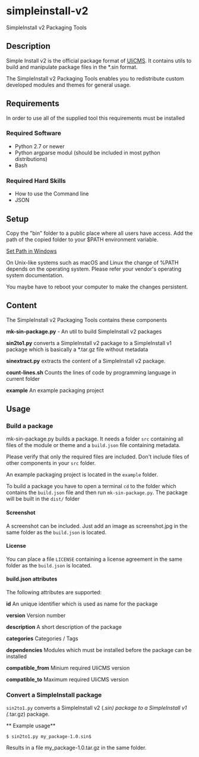 # simpleinstall-v2

SimpleInstall v2 Packaging Tools

## Description

Simple Install v2 is the official package format of [UliCMS](https://en.ulicms.de).
It contains utils to build and manipulate package files in the *.sin format.

The SimpleInstall v2 Packaging Tools enables you to redistribute custom developed modules and themes for general usage.

## Requirements
 
In order to use all of the supplied tool this requirements must be installed

### Required Software

* Python 2.7 or newer
* Python argparse modul (should be included in most  python distributions)
* Bash

### Required Hard Skills
* How to use the Command line
* JSON 

## Setup
Copy the "bin" folder to a public place where all users have access.
Add the path of the copied folder to your $PATH environment variable.

[Set Path in Windows](https://www.computerhope.com/issues/ch000549.htm)

On Unix-like systems such as macOS and Linux the change of %PATH depends on the operating system. Please refer your vendor's operating system documentation.

You maybe have to reboot your computer to make the changes persistent.

## Content

The SimpleInstall v2 Packaging Tools contains these components

**mk-sin-package.py** - An util to build SimpleInstall v2 packages

**sin2to1.py** converts a SimpleInstall v2 package to a SimpleInstall v1 package which is basically a *.tar.gz file without metadata

**sinextract.py** extracts the content of a SimpleInstall v2 package.

**count-lines.sh**
Counts the lines of code by programming language in current folder

**example** An example packaging project

## Usage

### Build a package

mk-sin-package.py builds a package.
It needs a folder `src` containing all files of the module or theme and a `build.json` file containing metadata.

Please verify that only the required files are included.
Don't include files of other components in your `src` folder.

An example packaging project is located in the `example` folder.

To build a package you have to open a terminal `cd` to the folder which contains the `build.json` file and then run `mk-sin-package.py`.
The package will be built in the `dist/` folder

#### Screenshot

A screenshot can be included.
Just add an image as screenshot.jpg in the same folder as the `build.json` is located.

#### License

You can place a file `LICENSE` containing a license agreement in the same folder as the `build.json` is located.

#### build.json attributes

The following attributes are supported:

**id** An unique identifier which is used as name for the package

**version** Version number

**description** A short description of the package

**categories** Categories / Tags

**dependencies** Modules which must be installed before the package can be installed

**compatible_from** Minium required UliCMS version

**compatible_to** Maximum required UliCMS version

### Convert a SimpleInstall package

`sin2to1.py` converts a SimpleInstall v2 (*.sin) package to a SimpleInstall v1 (*.tar.gz) package.

** Example usage**

```
$ sin2to1.py my_package-1.0.sin$
```

Results in a file my_package-1.0.tar.gz in the same folder. 
